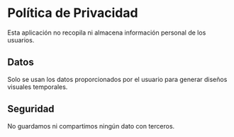 # Política de Privacidad

Esta aplicación no recopila ni almacena información personal de los usuarios.

## Datos

Solo se usan los datos proporcionados por el usuario para generar diseños visuales temporales.

## Seguridad

No guardamos ni compartimos ningún dato con terceros.
